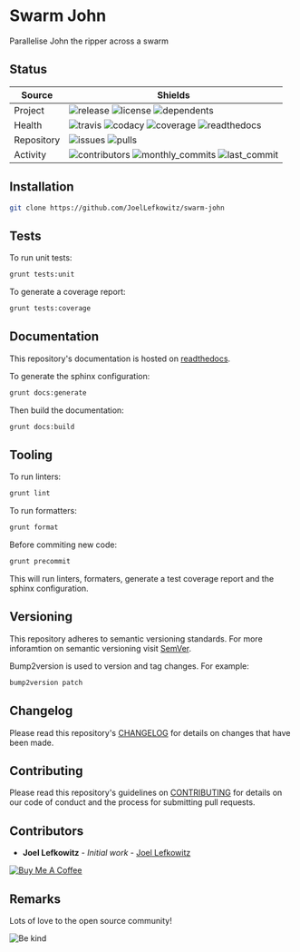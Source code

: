 # Swarm John

Parallelise John the ripper across a swarm

## Status

| Source     | Shields                                                                                                            |
| ---------- | ------------------------------------------------------------------------------------------------------------------ |
| Project    | ![release][release_shield] ![license][license_shield] ![dependents][dependents_shield]                             |
| Health     | ![travis][travis_shield] ![codacy][codacy_shield] ![coverage][coverage_shield] ![readthedocs][readthedocs_shield]  |
| Repository | ![issues][issues_shield] ![pulls][pulls_shield]                                                                    |
| Activity   | ![contributors][contributors_shield] ![monthly_commits][monthly_commits_shield] ![last_commit][last_commit_shield] |

## Installation

```bash
git clone https://github.com/JoelLefkowitz/swarm-john
```

## Tests

To run unit tests:

```bash
grunt tests:unit
```

To generate a coverage report:

```bash
grunt tests:coverage
```

## Documentation

This repository's documentation is hosted on [readthedocs][readthedocs].

To generate the sphinx configuration:

```bash
grunt docs:generate
```

Then build the documentation:

```bash
grunt docs:build
```

## Tooling

To run linters:

```bash
grunt lint
```

To run formatters:

```bash
grunt format
```

Before commiting new code:

```bash
grunt precommit
```

This will run linters, formaters, generate a test coverage report and the sphinx configuration.

## Versioning

This repository adheres to semantic versioning standards.
For more inforamtion on semantic versioning visit [SemVer][semver].

Bump2version is used to version and tag changes.
For example:

```bash
bump2version patch
```

## Changelog

Please read this repository's [CHANGELOG](CHANGELOG.md) for details on changes that have been made.

## Contributing

Please read this repository's guidelines on [CONTRIBUTING](CONTRIBUTING.md) for details on our code of conduct and the process for submitting pull requests.

## Contributors

- **Joel Lefkowitz** - _Initial work_ - [Joel Lefkowitz][joellefkowitz]

[![Buy Me A Coffee][coffee_button]][coffee]

## Remarks

Lots of love to the open source community!

![Be kind][be_kind]

<!-- Github links -->

[pulls]: https://github.com/JoelLefkowitz/swarm-john/pulls
[issues]: https://github.com/JoelLefkowitz/swarm-john/issues

<!-- External links -->

[readthedocs]: https://swarm-john.readthedocs.io/en/latest/
[semver]: http://semver.org/
[coffee]: https://www.buymeacoffee.com/joellefkowitz
[coffee_button]: https://cdn.buymeacoffee.com/buttons/default-blue.png
[be_kind]: https://media.giphy.com/media/osAcIGTSyeovPq6Xph/giphy.gif

<!-- Acknowledgments -->

[joellefkowitz]: https://github.com/JoelLefkowitz

<!-- Project shields -->

[release_shield]: https://img.shields.io/github/v/tag/joellefkowitz/swarm-john
[license_shield]: https://img.shields.io/github/license/joellefkowitz/swarm-john
[dependents_shield]: https://img.shields.io/librariesio/dependent-repos/pypi/swarm-john

<!-- Health shields -->

[travis_shield]: https://img.shields.io/travis/joellefkowitz/swarm-john
[codacy_shield]: https://img.shields.io/codacy/coverage/swarm-john
[coverage_shield]: https://img.shields.io/codacy/grade/swarm-john
[readthedocs_shield]: https://img.shields.io/readthedocs/swarm-john

<!-- Repository shields -->

[issues_shield]: https://img.shields.io/github/issues/joellefkowitz/swarm-john
[pulls_shield]: https://img.shields.io/github/issues-pr/joellefkowitz/swarm-john

<!-- Activity shields -->

[contributors_shield]: https://img.shields.io/github/contributors/joellefkowitz/swarm-john
[monthly_commits_shield]: https://img.shields.io/github/commit-activity/m/joellefkowitz/swarm-john
[last_commit_shield]: https://img.shields.io/github/last-commit/joellefkowitz/swarm-john
